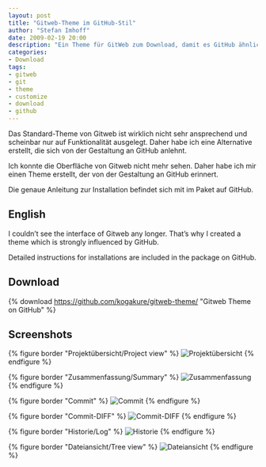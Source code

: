 ```yaml
---
layout: post
title: "Gitweb-Theme im GitHub-Stil"
author: "Stefan Imhoff"
date: 2009-02-19 20:00
description: "Ein Theme für GitWeb zum Download, damit es GitHub ähnlicher sieht und nicht mehr so hässlich ist."
categories:
- Download
tags:
- gitweb
- git
- theme
- customize
- download
- github
---
```


Das Standard-Theme von Gitweb ist wirklich nicht sehr ansprechend und scheinbar nur auf Funktionalität ausgelegt. Daher habe ich eine Alternative erstellt, die sich von der Gestaltung an GitHub anlehnt.

Ich konnte die Oberfläche von Gitweb nicht mehr sehen. Daher habe ich mir einen Theme erstellt, der von der Gestaltung an GitHub erinnert.

Die genaue Anleitung zur Installation befindet sich mit im Paket auf GitHub.

## English

I couldn’t see the interface of Gitweb any longer. That’s why I created a theme which is strongly influenced by GitHub.

Detailed instructions for installations are included in the package on GitHub.

## Download

{% download https://github.com/kogakure/gitweb-theme/ "Gitweb Theme on GitHub" %}

## Screenshots

{% figure border "Projektübersicht/Project view" %}
<img src="{{ site.images_dir }}gitweb-theme-projects.png" alt="Projektübersicht" />
{% endfigure %}

{% figure border "Zusammenfassung/Summary" %}
<img src="{{ site.images_dir }}gitweb-theme-summary.png" alt="Zusammenfassung" />
{% endfigure %}

{% figure border "Commit" %}
<img src="{{ site.images_dir }}gitweb-theme-commit.png" alt="Commit" />
{% endfigure %}

{% figure border "Commit-DIFF" %}
<img src="{{ site.images_dir }}gitweb-theme-commitdiff.png" alt="Commit-DIFF" />
{% endfigure %}

{% figure border "Historie/Log" %}
<img src="{{ site.images_dir }}gitweb-theme-log.png" alt="Historie" />
{% endfigure %}

{% figure border "Dateiansicht/Tree view" %}
<img src="{{ site.images_dir }}gitweb-theme-tree.png" alt="Dateiansicht" />
{% endfigure %}
